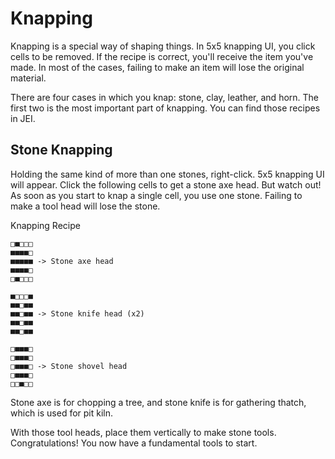 # Knapping
Knapping is a special way of shaping things. In 5x5 knapping UI, you click cells to be removed. If the recipe is correct, you'll receive the item you've made. In most of the cases, failing to make an item will lose the original material.

There are four cases in which you knap: stone, clay, leather, and horn. The first two is the most important part of knapping. You can find those recipes in JEI.

## Stone Knapping
Holding the same kind of more than one stones, right-click. 5x5 knapping UI will appear. Click the following cells to get a stone axe head. But watch out! As soon as you start to knap a single cell, you use one stone. Failing to make a tool head will lose the stone.

Knapping Recipe
```
□■□□□
■■■■□
■■■■■ -> Stone axe head
■■■■□
□■□□□

■□□□■
■■□■■
■■□■■ -> Stone knife head (x2)
■■□■■
■■□■■

□■■■□
□■■■□
□■■■□ -> Stone shovel head
□■■■□
□□■□□
```

Stone axe is for chopping a tree, and stone knife is for gathering thatch, which is used for pit kiln.

With those tool heads, place them vertically to make stone tools. Congratulations! You now have a fundamental tools to start.

